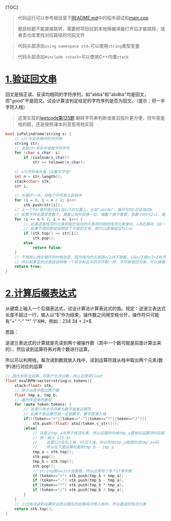 [TOC]

> 代码运行可以参考根目录下[README.md](../../README.md#程序调试)中的程序调试和[main.cpp](../main.cpp)
>
> 题目标题不能直接跳转，需要把项目拉到本地用编译器打开后才能跳转，或者去仓库里找对应路径的代码文件

> 代码头部添加`using namespace std;`可以使用`string`类型变量
>
> 代码头部添加`#include <stack>`可以使用C++内置`stack`

# [1.验证回文串](./code_question/isPalindrome.h)

回文是指正读、反读均相同的字符序列，如"abba"和"abdba"均是回文，但"good"不是回文。试设计算法判定给定的字符序列是否为回文。（提示：将一半字符入栈）

> 这里实现的[leetcode第125题](https://leetcode.cn/problems/valid-palindrome/) 
> 翻转字符串判断或者双指针更方便，但毕竟是栈的题，还是按照课本的意思用栈实现

```c++
bool isPalindrome(string s) {
    // str为实际操作的字符串
    string str;
    // 去除str中非字母数字的字符
    for (char s_char: s)
        if (isalnum(s_char))
            str += tolower(s_char);
    
    // n为字符串长度（仅数字字母）
    int n = str.length();
    stack<char> stk;
    int i;
    
    // 先循环一半，将每个字符放入到栈中
    for (i = 0; i < n / 2; i++)
        stk.push(str[i]);
    // 上一个for循环执行后i在n/2的位置上，比如"abcde"，循环完时i应该指向b
    // 如果字符长度是奇数个，需要让指针后移一位，偶数个就不需要，奇数个时n%2=1，偶数个时n%2=0，所以直接让i加上n%2就可以实现指针的移动
    for (i += n % 2; i < n; i++) {
        // 如果这里栈顶的元素和指针指向的元素相同就把栈顶元素弹出，i向后移动（这一步在for循环中有写）
        // 如果不相同那就说明这个不是回文串，就可以直接返回false
        if (stk.top() == str[i])
            stk.pop();
        else
            return false;
    }
    // 不用担心栈在循环的时候会空，因为栈内的元素是n/2向下取整，i从n/2或n/2+1处开始循环，i<n停止，所以最多也就循环n/2次
    // 所以如果走到这里就说明每一个前半和后半的字符都一样，字符串是回文串，可以直接返回true
    return true;
}
```

# [2.计算后缀表达式](./code_question/isPalindrome.h)

从键盘上输入一个后缀表达式，试设计算法计算表达式的值。规定：逆波兰表达式长度不超过一行，输入以“$”作为结束，操作数之间用空格分开，操作符只可能有“+” “-” “\*” “/”4种。例如：234 34 + 2\*\$

思路：

逆波兰表达式的计算就是先读到两个被操作数（其中一个数可能是前面计算出来的），然后读到运算符再对两个数进行运算。

所以可以利用栈，每次读到数就放入栈中，读到运算符就从栈中取出两个元素(数字)进行对应的运算

```c++
// 因为有除法运算，可能产生浮点数，所以这里用float
float evalRPN(vector<string>& tokens){
    stack<float> stk;
    // 用于从栈中取出两个数
    float tmp_a, tmp_b;
    // 遍历传进来的数组
    for (auto token:tokens) {
        // 这里只考虑字符串为数字或者运算符
        // 如果不是运算符就一定是数字，数字直接入栈
        if(!(token=="+"||token=="-"||token=="*"||token=="/")){
            stk.push((float) atoi(token.c_str()));
        }else{
            // 这里让tmp_a先等于栈顶元素，所以运算的时候tmp_a要放在运算符的后面
            // 例：输入 123 45 -
            //    这里123会先入栈，45后入栈，所以先给tmp_a赋值的话tmp_a=45
            //    所以在下面运算时要用tmp_b - tmp_a
            tmp_a = stk.top();
            stk.pop();
            tmp_b = stk.top();
            stk.pop();
            // string用switch会报错，所以这里用了多个if来判断
            if (token=="+") stk.push(tmp_b + tmp_a);
            if (token=="-") stk.push(tmp_b - tmp_a);
            if (token=="*") stk.push(tmp_b * tmp_a);
            if (token=="/") stk.push(tmp_b / tmp_a);
        }
    }
    // 上边每次读到运算符会把运算后的结果再次放入栈中，所以要返回栈顶元素
    return stk.top();
}
```

